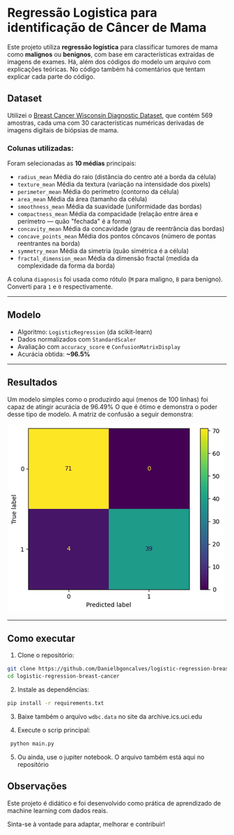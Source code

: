 # Regressão Logistica para identificação de Câncer de Mama

Este projeto utiliza **regressão logística** para classificar tumores de mama como **malignos** ou **benignos**, com base em características extraídas de imagens de exames.
Há, além dos códigos do modelo um arquivo com explicações teóricas. No código também há comentários que tentam explicar cada parte do código. 

## Dataset

Utilizei o [Breast Cancer Wisconsin Diagnostic Dataset](https://archive.ics.uci.edu/dataset/17/breast+cancer+wisconsin+diagnostic), que contém 569 amostras, cada uma com 30 características numéricas derivadas de imagens digitais de biópsias de mama.

### Colunas utilizadas:
Foram selecionadas as **10 médias** principais:

- `radius_mean` Média do raio (distância do centro até a borda da célula)
- `texture_mean` Média da textura (variação na intensidade dos pixels)
- `perimeter_mean` Média do perímetro (contorno da célula)
- `area_mean` Média da área (tamanho da célula)
- `smoothness_mean` Média da suavidade (uniformidade das bordas)
- `compactness_mean` Média da compacidade (relação entre área e perímetro — quão "fechada" é a forma)
- `concavity_mean` Média da concavidade (grau de reentrância das bordas)
- `concave_points_mean` Média dos pontos côncavos (número de pontas reentrantes na borda)
- `symmetry_mean`  Média da simetria (quão simétrica é a célula)
- `fractal_dimension_mean` Média da dimensão fractal (medida da complexidade da forma da borda)

A coluna `diagnosis` foi usada como rótulo (`M` para maligno, `B` para benigno). Converti para `1` e `0` respectivamente.

---

## Modelo

- Algoritmo: `LogisticRegression` (da scikit-learn)
- Dados normalizados com `StandardScaler`
- Avaliação com `accuracy_score` e `ConfusionMatrixDisplay`
- Acurácia obtida: **~96.5%**

---
## Resultados

Um modelo simples como o produzirdo aqui (menos de 100 linhas) foi capaz de atingir acurácia de 96.49% O que é ótimo e demonstra o poder desse tipo de modelo.
A matriz de confusão a seguir demonstra:

![matriz de confusão do modelo: uma matriz 2x2, 71 no canto esquerdo acima, 0 no direito acima, 4 no esquerdo de baixo e 39 no direito de baixo ](matriz_confusao.png)

---

## Como executar

1. Clone o repositório:
```bash
git clone https://github.com/Danielbgoncalves/logistic-regression-breast-cancer.git
cd logistic-regression-breast-cancer
```
2. Instale as dependências:
```bash 
pip install -r requirements.txt
```
3. Baixe também o arquivo `wdbc.data` no site da archive.ics.uci.edu

4. Execute o scrip principal:
```bash 
 python main.py
 ```

5. Ou ainda, use o jupiter notebook. O arquivo também está aqui no repositório

## Observações
Este projeto é didático e foi desenvolvido como prática de aprendizado de machine learning com dados reais.

Sinta-se à vontade para adaptar, melhorar e contribuir! 
